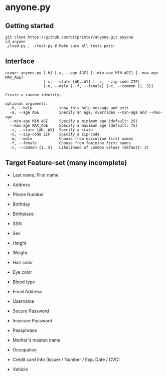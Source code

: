 anyone.py
=========

## Getting started

    git clone https://github.com/bitprinter/anyone.git anyone
    cd anyone
    ./load.py ; ./test.py # Make sure all tests pass!


## Interface

    usage: anyone.py [-h] [-a, --age AGE] [--min-age MIN_AGE] [--max-age MAX_AGE]
                     [-s, --state {AK..WY} | -z, --zip-code ZIP]
                     [-m, --male | -f, --female] [-c, --common {1..5}]

    Create a random identity.

    optional arguments:
      -h, --help            show this help message and exit
      -a, --age AGE         Specify an age, overrides --min-age and --max-age
      --min-age MIN_AGE     Specify a minimum age (default: 25)
      --max-age MAX_AGE     Specify a maximum age (default: 75)
      -s, --state {AK..WY}  Specify a state
      -z, --zip-code ZIP    Specify a zip-code
      -m, --male            Choose from masculine first names
      -f, --female          Choose from feminine first names
      -c, --common {1..5}   Likelihood of common values (default: 3)


## Target Feature-set (many incomplete)

* Last name, First name
* Address
* Phone Number
* Birthday
* Birthplace
* SSN

* Sex
* Height
* Weight
* Hair color
* Eye color
* Blood type

* Email Address
* Username
* Secure Password
* Insecure Password
* Passphrase

* Mother's maiden name
* Occupation
* Credit card Info (Issuer / Number / Exp. Date / CVC)
* Vehicle
